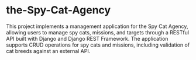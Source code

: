# the-Spy-Cat-Agency
This project implements a management application for the Spy Cat Agency, allowing users to manage spy cats, missions, and targets through a RESTful API built with Django and Django REST Framework. The application supports CRUD operations for spy cats and missions, including validation of cat breeds against an external API.
